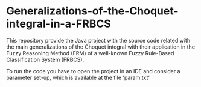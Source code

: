 # Generalizations-of-the-Choquet-integral-in-a-FRBCS

This repository provide the Java project with the source code related with the main generalizations of the Choquet integral with their application in the Fuzzy Reasoning Method (FRM) of a well-known Fuzzy Rule-Based Classification System (FRBCS).



To run the code you have to open the project in an IDE and consider a parameter set-up, which is available at the file 'param.txt'

